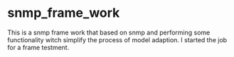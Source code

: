 # snmp_frame_work
This is a snmp frame work that based on snmp and performing some functionality witch simplify the process of model adaption.
I started the job for a frame testment.
